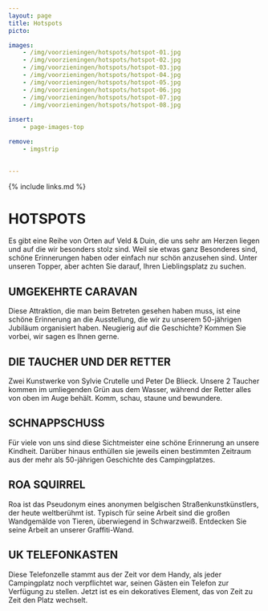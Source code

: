 ```yaml
---
layout: page
title: Hotspots
picto: 

images:
    - /img/voorzieningen/hotspots/hotspot-01.jpg
    - /img/voorzieningen/hotspots/hotspot-02.jpg
    - /img/voorzieningen/hotspots/hotspot-03.jpg
    - /img/voorzieningen/hotspots/hotspot-04.jpg
    - /img/voorzieningen/hotspots/hotspot-05.jpg
    - /img/voorzieningen/hotspots/hotspot-06.jpg
    - /img/voorzieningen/hotspots/hotspot-07.jpg
    - /img/voorzieningen/hotspots/hotspot-08.jpg
    
insert:
    - page-images-top

remove:
    - imgstrip
    

---
```

{% include links.md %}

# HOTSPOTS

Es gibt eine Reihe von Orten auf Veld & Duin, die uns sehr am Herzen liegen und auf die wir besonders stolz sind. Weil sie etwas ganz Besonderes sind, schöne Erinnerungen haben oder einfach nur schön anzusehen sind.
Unter unseren Topper, aber achten Sie darauf, Ihren Lieblingsplatz zu suchen.

## UMGEKEHRTE CARAVAN
Diese Attraktion, die man beim Betreten gesehen haben muss, ist eine schöne Erinnerung an die Ausstellung, die wir zu unserem 50-jährigen Jubiläum organisiert haben. Neugierig auf die Geschichte? Kommen Sie vorbei, wir sagen es Ihnen gerne.

## DIE TAUCHER UND DER RETTER
Zwei Kunstwerke von Sylvie Crutelle und Peter De Blieck.
Unsere 2 Taucher kommen im umliegenden Grün aus dem Wasser, während der Retter alles von oben im Auge behält. Komm, schau, staune und bewundere.

## SCHNAPPSCHUSS
Für viele von uns sind diese Sichtmeister eine schöne Erinnerung an unsere Kindheit. Darüber hinaus enthüllen sie jeweils einen bestimmten Zeitraum aus der mehr als 50-jährigen Geschichte des Campingplatzes.

## ROA SQUIRREL
Roa ist das Pseudonym eines anonymen belgischen Straßenkunstkünstlers, der heute weltberühmt ist. Typisch für seine Arbeit sind die großen Wandgemälde von Tieren, überwiegend in Schwarzweiß. Entdecken Sie seine Arbeit an unserer Graffiti-Wand.

## UK TELEFONKASTEN
Diese Telefonzelle stammt aus der Zeit vor dem Handy, als jeder Campingplatz noch verpflichtet war, seinen Gästen ein Telefon zur Verfügung zu stellen. Jetzt ist es ein dekoratives Element, das von Zeit zu Zeit den Platz wechselt.